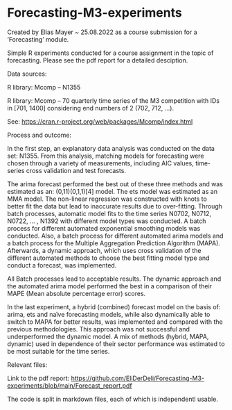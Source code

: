 # Forecasting-M3-experiments

Created by Elias Mayer ~ 25.08.2022
as a course submission for a ‘Forecasting’ module.


Simple R experiments conducted for a course assignment in the topic of forecasting. Please see the pdf report for a detailed desciption. 


Data sources: 

R library: Mcomp – N1355

R library: Mcomp – 70 quarterly time series of the M3 competition with IDs in [701, 1400] considering end numbers of 2 (702, 712, …).

See: https://cran.r-project.org/web/packages/Mcomp/index.html 


Process and outcome:

In the first step, an explanatory data analysis was conducted on the data set: N1355.
From this analysis, matching models for forecasting were chosen through a variety of measurements, including AIC values, time-series cross validation and test forecasts. 

The arima forecast performed the best out of these three methods and was estimated as an: (0,11)(0,1,1)[4] model. The ets model was estimated as an MMA model. The non-linear regression was constructed with knots to better fit the data but lead to inaccurate results due to over-fitting. 
Through batch processes, automatic model fits to the time series N0702, N0712, N0722, … , N1392 with different model types was conducted. 
A batch process for different automated exponential smoothing models was conducted. Also, a batch process for different automated arima models and a batch process for the Multiple Aggregation Prediction Algorithm (MAPA). 
Afterwards, a dynamic approach, which uses cross validation of the different automated methods to choose the best fitting model type and conduct a forecast, was implemented. 

All Batch processes lead to acceptable results. The dynamic approach and the automated arima model performed the best in a comparison of their MAPE (Mean absolute percentage error) scores. 

In the last experiment, a hybrid (combined) forecast model on the basis of: arima, ets and naïve forecasting models, while also dynamically able to switch to MAPA for better results, was implemented and compared with the previous methodologies. This approach was not successful and underperformed the dynamic model. 
A mix of methods (hybrid, MAPA, dynamic) used in dependence of their sector performance was estimated to be most suitable for the time series. 


Relevant files:

Link to the pdf report: https://github.com/EliDerDeli/Forecasting-M3-experiments/blob/main/Forecast_report.pdf 

The code is split in markdown files, each of which is independentl usable. 



 
